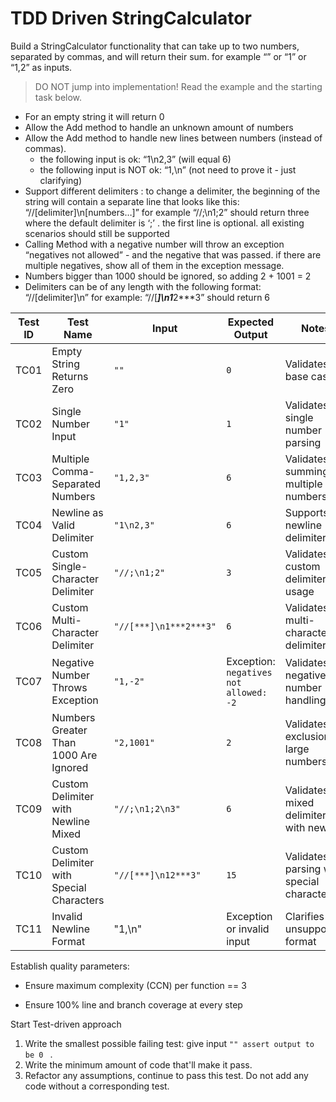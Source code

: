 # TDD Driven StringCalculator

Build a StringCalculator functionality that can take up to two numbers, separated by commas, and will return their sum. 
for example “” or “1” or “1,2” as inputs.

> DO NOT jump into implementation! Read the example and the starting task below.

- For an empty string it will return 0
- Allow the Add method to handle an unknown amount of numbers
- Allow the Add method to handle new lines between numbers (instead of commas).
  - the following input is ok: “1\n2,3” (will equal 6)
  - the following input is NOT ok: “1,\n” (not need to prove it - just clarifying)
- Support different delimiters : to change a delimiter, the beginning of the string will contain a separate line that looks like this: “//[delimiter]\n[numbers…]” for example “//;\n1;2” should return three where the default delimiter is ‘;’ .
the first line is optional. all existing scenarios should still be supported
- Calling Method with a negative number will throw an exception “negatives not allowed” - and the negative that was passed. if there are multiple negatives, show all of them in the exception message.
- Numbers bigger than 1000 should be ignored, so adding 2 + 1001 = 2
- Delimiters can be of any length with the following format: “//[delimiter]\n” for example: “//[***]\n1***2***3” should return 6

| Test ID | Test Name | Input | Expected Output | Notes |
|--------|-----------|-------|------------------|-------|
| TC01 | Empty String Returns Zero | `""` | `0` | Validates base case |
| TC02 | Single Number Input | `"1"` | `1` | Validates single number parsing |
| TC03 | Multiple Comma-Separated Numbers | `"1,2,3"` | `6` | Validates summing multiple numbers |
| TC04 | Newline as Valid Delimiter | `"1\n2,3"` | `6` | Supports newline delimiter |
| TC05 | Custom Single-Character Delimiter | `"//;\n1;2"` | `3` | Validates custom delimiter usage |
| TC06 | Custom Multi-Character Delimiter | `"//[***]\n1***2***3"` | `6` | Validates multi-character delimiter |
| TC07 | Negative Number Throws Exception | `"1,-2"` | Exception: `negatives not allowed: -2` | Validates negative number handling |
| TC08 | Numbers Greater Than 1000 Are Ignored | `"2,1001"` | `2` | Validates exclusion of large numbers |
| TC09 | Custom Delimiter with Newline Mixed | `"//;\n1;2\n3"` | `6` | Validates mixed delimiters with newline |
| TC10 | Custom Delimiter with Special Characters | `"//[***]\n12***3"` | `15` | Validates parsing with special characters |
| TC11 | Invalid Newline Format | "1,\n" | Exception or invalid input | Clarifies unsupported format|

Establish quality parameters:

- Ensure  maximum complexity (CCN) per function == 3

- Ensure 100% line and branch coverage at every step

  

Start Test-driven approach

1. Write the smallest possible failing test: give input `"" assert output to be 0 ` .
2. Write the minimum amount of code that'll make it pass.
3. Refactor any assumptions, continue to pass this test. Do not add any code without a corresponding test.
